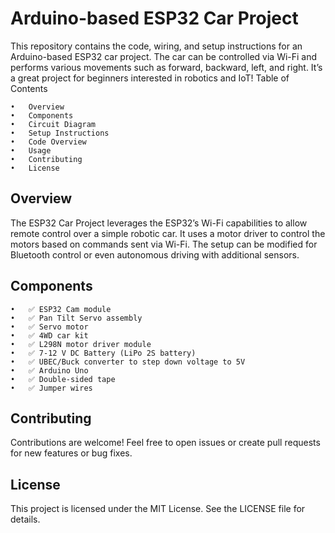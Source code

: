 # Arduino-based ESP32 Car Project
This repository contains the code, wiring, and setup instructions for an Arduino-based ESP32 car project. The car can be controlled via Wi-Fi and performs various movements such as forward, backward, left, and right. It’s a great project for beginners interested in robotics and IoT!
Table of Contents

	•	Overview
	•	Components
	•	Circuit Diagram
	•	Setup Instructions
	•	Code Overview
	•	Usage
	•	Contributing
	•	License

## Overview

The ESP32 Car Project leverages the ESP32’s Wi-Fi capabilities to allow remote control over a simple robotic car. It uses a motor driver to control the motors based on commands sent via Wi-Fi. The setup can be modified for Bluetooth control or even autonomous driving with additional sensors.

## Components

	•	✅ ESP32 Cam module
	•	✅ Pan Tilt Servo assembly
	•	✅ Servo motor
	•	✅ 4WD car kit
	•	✅ L298N motor driver module
	•	✅ 7-12 V DC Battery (LiPo 2S battery)
	•	✅ UBEC/Buck converter to step down voltage to 5V
	•	✅ Arduino Uno
	•	✅ Double-sided tape
	•	✅ Jumper wires

## Contributing

Contributions are welcome! Feel free to open issues or create pull requests for new features or bug fixes.

## License

This project is licensed under the MIT License. See the LICENSE file for details.
